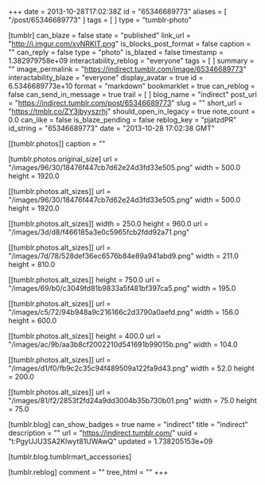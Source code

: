 +++
date = 2013-10-28T17:02:38Z
id = "65346689773"
aliases = [ "/post/65346689773" ]
tags = [ ]
type = "tumblr-photo"

[tumblr]
can_blaze = false
state = "published"
link_url = "http://i.imgur.com/xvNRKIT.png"
is_blocks_post_format = false
caption = ""
can_reply = false
type = "photo"
is_blazed = false
timestamp = 1.382979758e+09
interactability_reblog = "everyone"
tags = [ ]
summary = ""
image_permalink = "https://indirect.tumblr.com/image/65346689773"
interactability_blaze = "everyone"
display_avatar = true
id = 6.5346689773e+10
format = "markdown"
bookmarklet = true
can_reblog = false
can_send_in_message = true
trail = [ ]
blog_name = "indirect"
post_url = "https://indirect.tumblr.com/post/65346689773"
slug = ""
short_url = "https://tmblr.co/ZY3jbyyszrhj"
should_open_in_legacy = true
note_count = 0.0
can_like = false
is_blaze_pending = false
reblog_key = "pjatzdPR"
id_string = "65346689773"
date = "2013-10-28 17:02:38 GMT"

[[tumblr.photos]]
caption = ""

[tumblr.photos.original_size]
url = "/images/96/30/18476f447cb7d62e24d3fd33e505.png"
width = 500.0
height = 1920.0

[[tumblr.photos.alt_sizes]]
url = "/images/96/30/18476f447cb7d62e24d3fd33e505.png"
width = 500.0
height = 1920.0

[[tumblr.photos.alt_sizes]]
width = 250.0
height = 960.0
url = "/images/3d/d8/f466185a3e0c5965fcb2fdd92a71.png"

[[tumblr.photos.alt_sizes]]
url = "/images/7d/78/528def36ec6576b84e89a941abd9.png"
width = 211.0
height = 810.0

[[tumblr.photos.alt_sizes]]
height = 750.0
url = "/images/69/b0/c3049fd81b9833a5f481bf397ca5.png"
width = 195.0

[[tumblr.photos.alt_sizes]]
url = "/images/c5/72/94b948a9c216166c2d3790a0aefd.png"
width = 156.0
height = 600.0

[[tumblr.photos.alt_sizes]]
height = 400.0
url = "/images/ac/9b/aa3b8cf2002210d541691b99015b.png"
width = 104.0

[[tumblr.photos.alt_sizes]]
url = "/images/d1/f0/fb9c2c35c94f489509a122fa9d43.png"
width = 52.0
height = 200.0

[[tumblr.photos.alt_sizes]]
url = "/images/81/f2/2853f2fd24a9dd3004b35b730b01.png"
width = 75.0
height = 75.0

[tumblr.blog]
can_show_badges = true
name = "indirect"
title = "indirect"
description = ""
url = "https://indirect.tumblr.com/"
uuid = "t:PgyUJU3SA2Klwyt81UWAwQ"
updated = 1.738205153e+09

[tumblr.blog.tumblrmart_accessories]

[tumblr.reblog]
comment = ""
tree_html = ""
+++
